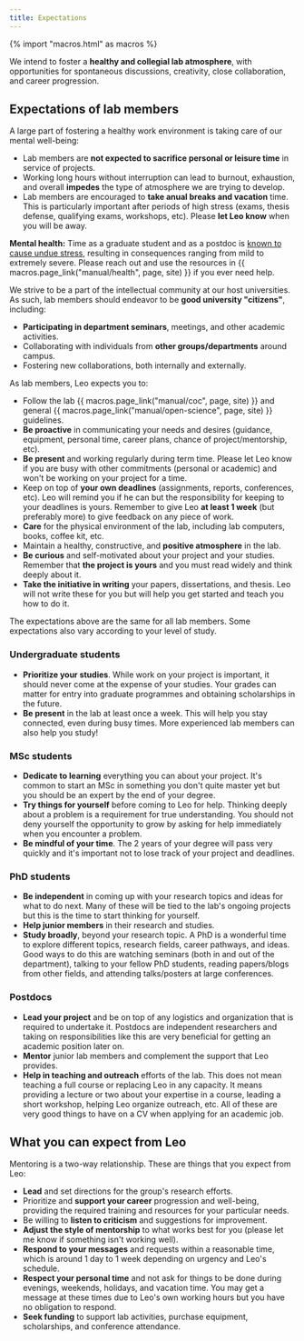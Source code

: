 ```yaml
---
title: Expectations
---
```


{% import "macros.html" as macros %}

<div class="lead">

We intend to foster a **healthy and collegial lab atmosphere**, with
opportunities for spontaneous discussions, creativity, close collaboration, and
career progression.

</div>

## Expectations of lab members

A large part of fostering a healthy work environment is taking care of our
mental well-being:

* Lab members are **not expected to sacrifice personal or leisure time** in
  service of projects.
* Working long hours without interruption can lead to burnout, exhaustion, and
  overall **impedes** the type of atmosphere we are trying to develop.
* Lab members are encouraged to **take anual breaks and vacation** time. This
  is particularly important after periods of high stress (exams, thesis
  defense, qualifying exams, workshops, etc). Please **let Leo know** when you
  will be away.

<div class="callout">

**Mental health:**
Time as a graduate student and as a postdoc is [known to cause undue
stress](https://www.theatlantic.com/education/archive/2018/11/anxiety-depression-mental-health-graduate-school/576769/),
resulting in consequences ranging from mild to extremely severe.
Please reach out and use the resources in
{{ macros.page_link("manual/health", page, site) }} if you ever need help.

</div>

We strive to be a part of the intellectual community at our host universities.
As such, lab members should endeavor to be **good university "citizens"**,
including:

* **Participating in department seminars**, meetings, and other academic
  activities.
* Collaborating with individuals from **other groups/departments** around
  campus.
* Fostering new collaborations, both internally and externally.

As lab members, Leo expects you to:

* Follow the lab {{ macros.page_link("manual/coc", page, site) }} and general
  {{ macros.page_link("manual/open-science", page, site) }} guidelines.
* **Be proactive** in communicating your needs and desires (guidance,
  equipment, personal time, career plans, chance of project/mentorship, etc).
* **Be present** and working regularly during term time. Please let Leo know if
  you are busy with other commitments (personal or academic) and won't be
  working on your project for a time.
* Keep on top of **your own deadlines** (assignments, reports, conferences,
  etc). Leo will remind you if he can but the responsibility for keeping to
  your deadlines is yours.
  Remember to give Leo **at least 1 week** (but preferably more) to give
  feedback on any piece of work.
* **Care** for the physical environment of the lab, including lab computers,
  books, coffee kit, etc.
* Maintain a healthy, constructive, and **positive atmosphere** in the lab.
* **Be curious** and self-motivated about your project and your studies.
  Remember that **the project is yours** and you must read widely and think
  deeply about it.
* **Take the initiative in writing** your papers, dissertations, and thesis.
  Leo will not write these for you but will help you get started and teach you
  how to do it.

The expectations above are the same for all lab members.
Some expectations also vary according to your level of study.

### Undergraduate students

* **Prioritize your studies**. While work on your project is important, it
  should never come at the expense of your studies.
  Your grades can matter for entry into graduate programmes and obtaining
  scholarships in the future.
* **Be present** in the lab at least once a week. This will help you stay
  connected, even during busy times. More experienced lab members can also help
  you study!

### MSc students

* **Dedicate to learning** everything you can about your project. It's common
  to start an MSc in something you don't quite master yet but you should be an
  expert by the end of your degree.
* **Try things for yourself** before coming to Leo for help. Thinking deeply
  about a problem is a requirement for true understanding. You should not
  deny yourself the opportunity to grow by asking for help immediately when you
  encounter a problem.
* **Be mindful of your time**. The 2 years of your degree will pass very
  quickly and it's important not to lose track of your project and deadlines.

### PhD students

* **Be independent** in coming up with your research topics and ideas for what
  to do next. Many of these will be tied to the lab's ongoing projects but this
  is the time to start thinking for yourself.
* **Help junior members** in their research and studies.
* **Study broadly**, beyond your research topic. A PhD is a wonderful time to
  explore different topics, research fields, career pathways, and ideas. Good
  ways to do this are watching seminars (both in and out of the department),
  talking to your fellow PhD students, reading papers/blogs from other fields,
  and attending talks/posters at large conferences.

### Postdocs

* **Lead your project** and be on top of any logistics and organization that is
  required to undertake it. Postdocs are independent researchers and taking on
  responsibilities like this are very beneficial for getting an academic
  position later on.
* **Mentor** junior lab members and complement the support that Leo provides.
* **Help in teaching and outreach** efforts of the lab. This does not mean
  teaching a full course or replacing Leo in any capacity. It means providing
  a lecture or two about your expertise in a course, leading a short workshop,
  helping Leo organize outreach, etc. All of these are very good things to have
  on a CV when applying for an academic job.

## What you can expect from Leo

Mentoring is a two-way relationship.
These are things that you expect from Leo:

* **Lead** and set directions for the group's research efforts.
* Prioritize and **support your career** progression and well-being, providing
  the required training and resources for your particular needs.
* Be willing to **listen to criticism** and suggestions for improvement.
* **Adjust the style of mentorship** to what works best for you (please let me
  know if something isn't working well).
* **Respond to your messages** and requests within a reasonable time, which is
  around 1 day to 1 week depending on urgency and Leo's schedule.
* **Respect your personal time** and not ask for things to be done during
  evenings, weekends, holidays, and vacation time. You may get a message at
  these times due to Leo's own working hours but you have no obligation to
  respond.
* **Seek funding** to support lab activities, purchase equipment, scholarships,
  and conference attendance.
